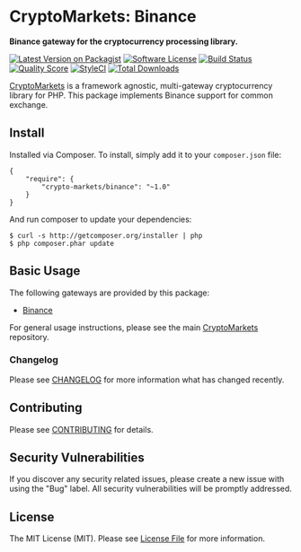 # CryptoMarkets: Binance

**Binance gateway for the cryptocurrency processing library.**

[![Latest Version on Packagist](https://img.shields.io/packagist/v/crypto-markets/binance.svg?style=flat-square)](https://packagist.org/packages/crypto-markets/binance)
[![Software License](https://img.shields.io/badge/license-MIT-brightgreen.svg?style=flat-square)](LICENSE.md)
[![Build Status](https://img.shields.io/travis/crypto-markets/binance/master.svg?style=flat-square)](https://travis-ci.org/crypto-markets/binance)
[![Quality Score](https://img.shields.io/scrutinizer/g/crypto-markets/binance.svg?style=flat-square)](https://scrutinizer-ci.com/g/crypto-markets/binance)
[![StyleCI](https://styleci.io/repos/120054336/shield?branch=master)](https://styleci.io/repos/120054336)
[![Total Downloads](https://img.shields.io/packagist/dt/crypto-markets/binance.svg?style=flat-square)](https://packagist.org/packages/crypto-markets/binance)

[CryptoMarkets](https://github.com/crypto-markets/common) is a framework agnostic,
multi-gateway cryptocurrency library for PHP. This package implements Binance
support for common exchange.

## Install

Installed via Composer. To install, simply add it to your `composer.json` file:

```
{
    "require": {
        "crypto-markets/binance": "~1.0"
    }
}
```

And run composer to update your dependencies:

```
$ curl -s http://getcomposer.org/installer | php
$ php composer.phar update
```

## Basic Usage

The following gateways are provided by this package:

 * [Binance](https://www.binance.com/)

For general usage instructions, please see the main [CryptoMarkets](https://github.com/crypto-markets/comon) repository.

### Changelog

Please see [CHANGELOG](CHANGELOG.md) for more information what has changed recently.

## Contributing

Please see [CONTRIBUTING](CONTRIBUTING.md) for details.

## Security Vulnerabilities

If you discover any security related issues, please create a new issue with using the "Bug" label. All security vulnerabilities will be promptly addressed.

## License

The MIT License (MIT). Please see [License File](LICENSE.md) for more information.
